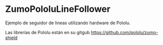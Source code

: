 ZumoPololuLineFollower
======================

Ejemplo de seguidor de lineas utilizando hardware de Pololu.

Las librerías de Pololu están en su gitgub https://github.com/pololu/zumo-shield
